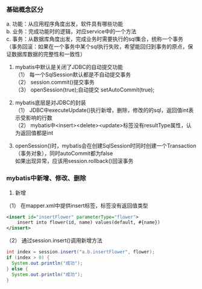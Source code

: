 ### 基础概念区分
a. 功能：从应用程序角度出发，软件具有哪些功能  
b. 业务：完成功能时的逻辑，对应service中的一个方法  
c. 事务：从数据库角度出发，完成业务时需要执行的sql集合，统称一个事务  
（事务回滚：如果在一个事务中某个sql执行失败，希望能回归到事务的原点，保证数据库数据的完整性和一致性）

1. mybatis中默认是关闭了JDBC的自动提交功能  
（1） 每一个SqlSession默认都是不自动提交事务  
（2） session.commit()提交事务  
（3） openSession(true);自动提交 setAutoCommit(true);  

2. mybatis底层是对JDBC的封装  
（1） JDBC中executeUpdate()执行新增，删除，修改的的sql，返回值int表示受影响的行数  
（2） mybatis中&lt;insert&gt;&lt;delete&gt;&lt;update&gt;标签没有resultType属性，认为返回值都是int  

3. openSession()时，mybatis会在创建SqlSession时同时创建一个Transaction（事务对象），同时autoCommit都为false  
如果出现异常，应该用session.rollback()回滚事务  

### mybatis中新增、修改、删除
1. 新增

（1） 在mapper.xml中提供insert标签，标签没有返回值类型
  ```xml
  <insert id="insertFlower" parameterType="flower">
      insert into flower(id, name) values(default, #{name})
  </insert>
  ```
（2） 通过session.insert()调用新增方法
  ```java
  int index = session.insert("a.b.insertFlower", flower);
  if (index > 0) {
    System.out.println("成功");
  } else {
    System.out.println("成功");
  }
  ```
